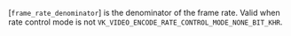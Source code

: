 [`frame_rate_denominator`] is the denominator of the frame rate.
Valid when rate control mode is not
`VK_VIDEO_ENCODE_RATE_CONTROL_MODE_NONE_BIT_KHR`.